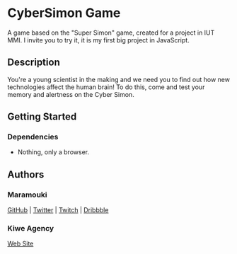 # CyberSimon Game

A game based on the "Super Simon" game, created for a project in IUT MMI.
I invite you to try it, it is my first big project in JavaScript.

## Description

You're a young scientist in the making and we need you to find out how new technologies affect the human brain! To do this, come and test your memory and alertness on the Cyber Simon. 

## Getting Started

### Dependencies

* Nothing, only a browser.

## Authors
### Maramouki
[GitHub](https://github.com/maramouki) | [Twitter](http://twitter.com/achard_leo) | [Twitch](http://twitch.tv/maramouki_) | [Dribbble](http://dribbble.com/maramouki)

### Kiwe Agency
[Web Site](https://mmi.univ-smb.fr/~achardle/Kiwe/www/index.html)

<!--

* 0.2
    * Various bug fixes and optimizations
    * See [commit change]() or See [release history]()
* 0.1
    * Initial Release 
-->

<!-- 
## License

This project is licensed under the [NAME HERE] License - see the LICENSE.md file for details

## Acknowledgments

Inspiration, code snippets, etc.
* [awesome-readme](https://github.com/matiassingers/awesome-readme)
* [PurpleBooth](https://gist.github.com/PurpleBooth/109311bb0361f32d87a2)
* [dbader](https://github.com/dbader/readme-template)
* [zenorocha](https://gist.github.com/zenorocha/4526327)
* [fvcproductions](https://gist.github.com/fvcproductions/1bfc2d4aecb01a834b46)

-->

